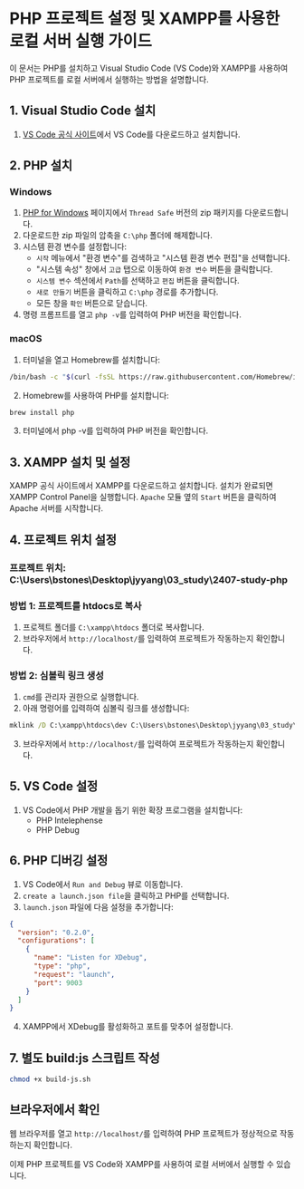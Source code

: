 # PHP 프로젝트 설정 및 XAMPP를 사용한 로컬 서버 실행 가이드

이 문서는 PHP를 설치하고 Visual Studio Code (VS Code)와 XAMPP를 사용하여 PHP 프로젝트를 로컬 서버에서 실행하는 방법을 설명합니다.

## 1. Visual Studio Code 설치

1. [VS Code 공식 사이트](https://code.visualstudio.com/)에서 VS Code를 다운로드하고 설치합니다.

## 2. PHP 설치

### Windows

1. [PHP for Windows](https://windows.php.net/download) 페이지에서 `Thread Safe` 버전의 zip 패키지를 다운로드합니다.
2. 다운로드한 zip 파일의 압축을 `C:\php` 폴더에 해제합니다.
3. 시스템 환경 변수를 설정합니다:
   - `시작` 메뉴에서 "환경 변수"를 검색하고 "시스템 환경 변수 편집"을 선택합니다.
   - "시스템 속성" 창에서 `고급` 탭으로 이동하여 `환경 변수` 버튼을 클릭합니다.
   - `시스템 변수` 섹션에서 `Path`를 선택하고 `편집` 버튼을 클릭합니다.
   - `새로 만들기` 버튼을 클릭하고 `C:\php` 경로를 추가합니다.
   - 모든 창을 `확인` 버튼으로 닫습니다.
4. 명령 프롬프트를 열고 `php -v`를 입력하여 PHP 버전을 확인합니다.

### macOS

1. 터미널을 열고 Homebrew를 설치합니다:

```bash
/bin/bash -c "$(curl -fsSL https://raw.githubusercontent.com/Homebrew/install/HEAD/install.sh)"
```

2. Homebrew를 사용하여 PHP를 설치합니다:

```bash
brew install php
```

3. 터미널에서 php -v를 입력하여 PHP 버전을 확인합니다.

## 3. XAMPP 설치 및 설정

XAMPP 공식 사이트에서 XAMPP를 다운로드하고 설치합니다.
설치가 완료되면 XAMPP Control Panel을 실행합니다.
`Apache` 모듈 옆의 `Start` 버튼을 클릭하여 Apache 서버를 시작합니다.

## 4. 프로젝트 위치 설정

### 프로젝트 위치: C:\Users\bstones\Desktop\jyyang\03_study\2407-study-php

### 방법 1: 프로젝트를 htdocs로 복사

1. 프로젝트 폴더를 `C:\xampp\htdocs` 폴더로 복사합니다.
2. 브라우저에서 `http://localhost/`를 입력하여 프로젝트가 작동하는지 확인합니다.

### 방법 2: 심볼릭 링크 생성

1. `cmd`를 관리자 권한으로 실행합니다.
2. 아래 명령어를 입력하여 심볼릭 링크를 생성합니다:

```cmd
mklink /D C:\xampp\htdocs\dev C:\Users\bstones\Desktop\jyyang\03_study\2407-study-php\dev
```

3. 브라우저에서 `http://localhost/`를 입력하여 프로젝트가 작동하는지 확인합니다.

## 5. VS Code 설정

1. VS Code에서 PHP 개발을 돕기 위한 확장 프로그램을 설치합니다:
   - PHP Intelephense
   - PHP Debug

## 6. PHP 디버깅 설정

1. VS Code에서 `Run and Debug` 뷰로 이동합니다.
2. `create a launch.json file`을 클릭하고 PHP를 선택합니다.
3. `launch.json` 파일에 다음 설정을 추가합니다:

```json
{
  "version": "0.2.0",
  "configurations": [
    {
      "name": "Listen for XDebug",
      "type": "php",
      "request": "launch",
      "port": 9003
    }
  ]
}
```

4. XAMPP에서 XDebug를 활성화하고 포트를 맞추어 설정합니다.

## 7. 별도 build:js 스크립트 작성

```bash
chmod +x build-js.sh
```

## 브라우저에서 확인

웹 브라우저를 열고 `http://localhost/`를 입력하여 PHP 프로젝트가 정상적으로 작동하는지 확인합니다.

이제 PHP 프로젝트를 VS Code와 XAMPP를 사용하여 로컬 서버에서 실행할 수 있습니다.
